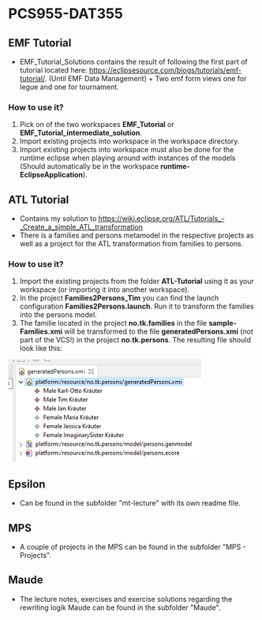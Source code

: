# PCS955-DAT355

## EMF Tutorial
- EMF_Tutorial_Solutions contains the result of following the first part of tutorial located here: https://eclipsesource.com/blogs/tutorials/emf-tutorial/. (Until EMF Data Management) + Two emf form views one for legue and one for tournament.

### How to use it?
1. Pick on of the two workspaces **EMF_Tutorial** or **EMF_Tutorial_intermediate_solution**.
2. Import existing projects into workspace in the workspace directory.
3. Import existing projects into workspace must also be done for the runtime eclipse when playing around with instances of the models (Should automatically be in the workspace **runtime-EclipseApplication**).

## ATL Tutorial
- Contains my solution to https://wiki.eclipse.org/ATL/Tutorials_-_Create_a_simple_ATL_transformation
- There is a families and persons metamodel in the respective projects as well as a project for the ATL transformation from families to persons.
### How to use it?
1. Import the existing projects from the folder **ATL-Tutorial** using it as your workspace (or importing it into another workspace).
2. In the project **Families2Persons_Tim** you can find the launch configuration **Families2Persons.launch**. Run it to transform the families into the persons model.
3. The familie located in the project **no.tk.families** in the file **sample-Families.xmi** will be transformed to the file **generatedPersons.xmi** (not part of the VCS!) in the project **no.tk.persons**. The resulting file should look like this:

![persons](https://raw.githubusercontent.com/timKraeuter/PCS955-DAT355/main/ATL_Tutorial/persons_result.png)

## Epsilon
- Can be found in the subfolder "mt-lecture" with its own readme file.


## MPS
- A couple of projects in the MPS can be found in the subfolder "MPS - Projects".


## Maude
- The lecture notes, exercises and exercise solutions regarding the rewriting logik Maude can be found in the subfolder "Maude".
